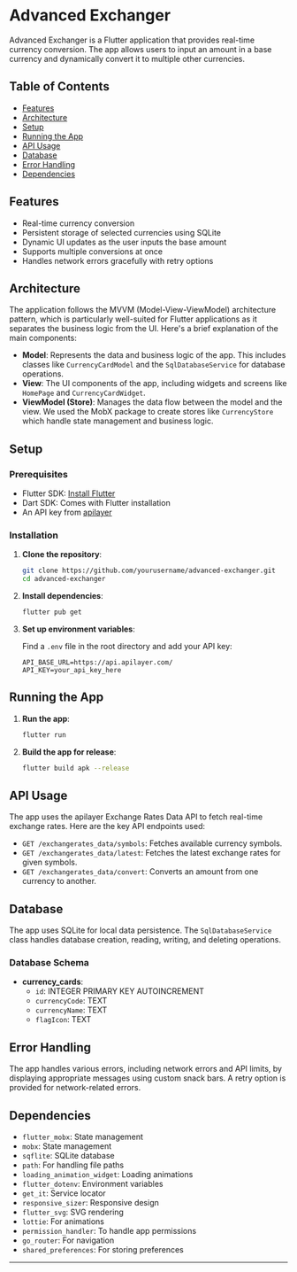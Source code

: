 
# Advanced Exchanger

Advanced Exchanger is a Flutter application that provides real-time currency conversion. The app allows users to input an amount in a base currency and dynamically convert it to multiple other currencies.

## Table of Contents

- [Features](#features)
- [Architecture](#architecture)
- [Setup](#setup)
- [Running the App](#running-the-app)
- [API Usage](#api-usage)
- [Database](#database)
- [Error Handling](#error-handling)
- [Dependencies](#dependencies)

## Features

- Real-time currency conversion
- Persistent storage of selected currencies using SQLite
- Dynamic UI updates as the user inputs the base amount
- Supports multiple conversions at once
- Handles network errors gracefully with retry options

## Architecture

The application follows the MVVM (Model-View-ViewModel) architecture pattern, which is particularly well-suited for Flutter applications as it separates the business logic from the UI. Here's a brief explanation of the main components:

- **Model**: Represents the data and business logic of the app. This includes classes like `CurrencyCardModel` and the `SqlDatabaseService` for database operations.
- **View**: The UI components of the app, including widgets and screens like `HomePage` and `CurrencyCardWidget`.
- **ViewModel (Store)**: Manages the data flow between the model and the view. We used the MobX package to create stores like `CurrencyStore` which handle state management and business logic.

## Setup

### Prerequisites

- Flutter SDK: [Install Flutter](https://flutter.dev/docs/get-started/install)
- Dart SDK: Comes with Flutter installation
- An API key from [apilayer](https://apilayer.com/marketplace/exchangerates_data-api) 

### Installation

1. **Clone the repository**:

   ```bash
   git clone https://github.com/yourusername/advanced-exchanger.git
   cd advanced-exchanger
   ```

2. **Install dependencies**:

   ```bash
   flutter pub get
   ```

3. **Set up environment variables**:

   Find a `.env` file in the root directory and add your API key:

   ```
   API_BASE_URL=https://api.apilayer.com/
   API_KEY=your_api_key_here
   ```

## Running the App

1. **Run the app**:

   ```bash
   flutter run
   ```

2. **Build the app for release**:

   ```bash
   flutter build apk --release
   ```

## API Usage

The app uses the apilayer Exchange Rates Data API to fetch real-time exchange rates. Here are the key API endpoints used:

- `GET /exchangerates_data/symbols`: Fetches available currency symbols.
- `GET /exchangerates_data/latest`: Fetches the latest exchange rates for given symbols.
- `GET /exchangerates_data/convert`: Converts an amount from one currency to another.

## Database

The app uses SQLite for local data persistence. The `SqlDatabaseService` class handles database creation, reading, writing, and deleting operations.

### Database Schema

- **currency_cards**:
  - `id`: INTEGER PRIMARY KEY AUTOINCREMENT
  - `currencyCode`: TEXT
  - `currencyName`: TEXT
  - `flagIcon`: TEXT

## Error Handling

The app handles various errors, including network errors and API limits, by displaying appropriate messages using custom snack bars. A retry option is provided for network-related errors.

## Dependencies

- `flutter_mobx`: State management
- `mobx`: State management
- `sqflite`: SQLite database
- `path`: For handling file paths
- `loading_animation_widget`: Loading animations
- `flutter_dotenv`: Environment variables
- `get_it`: Service locator
- `responsive_sizer`: Responsive design
- `flutter_svg`: SVG rendering
- `lottie`: For animations
- `permission_handler`: To handle app permissions
- `go_router`: For navigation
- `shared_preferences`: For storing preferences

---
